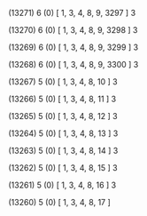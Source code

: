 (13271) 6 (0) [ 1, 3, 4, 8, 9, 3297 ] 3 


(13270) 6 (0) [ 1, 3, 4, 8, 9, 3298 ] 3 


(13269) 6 (0) [ 1, 3, 4, 8, 9, 3299 ] 3 


(13268) 6 (0) [ 1, 3, 4, 8, 9, 3300 ] 3 


(13267) 5 (0) [ 1, 3, 4, 8, 10 ] 3 


(13266) 5 (0) [ 1, 3, 4, 8, 11 ] 3 


(13265) 5 (0) [ 1, 3, 4, 8, 12 ] 3 


(13264) 5 (0) [ 1, 3, 4, 8, 13 ] 3 


(13263) 5 (0) [ 1, 3, 4, 8, 14 ] 3 


(13262) 5 (0) [ 1, 3, 4, 8, 15 ] 3 


(13261) 5 (0) [ 1, 3, 4, 8, 16 ] 3 


(13260) 5 (0) [ 1, 3, 4, 8, 17 ]  

